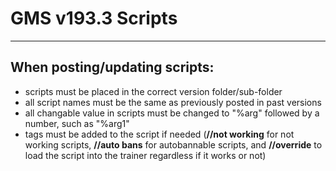 # GMS v193.3 Scripts

-----

## When posting/updating scripts:
- scripts must be placed in the correct version folder/sub-folder
- all script names must be the same as previously posted in past versions
- all changable value in scripts must be changed to "%arg" followed by a number, such as "%arg1"
- tags must be added to the script if needed (**//not working** for not working scripts, **//auto bans** for autobannable scripts, and **//override** to load the script into the trainer regardless if it works or not)
